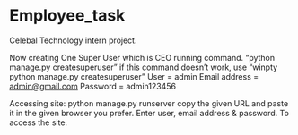 # Employee_task 
Celebal Technology intern project.


Now creating One Super User which is CEO running command. 
	“python manage.py createsuperuser” if this command doesn’t work, use 
	“winpty python manage.py createsuperuser”
		User = admin
		Email address = admin@gmail.com
		Password = admin123456

Accessing site:  python manage.py runserver
copy the given URL and paste it in the given browser you prefer. 
Enter user, email address & password. To access the site.
